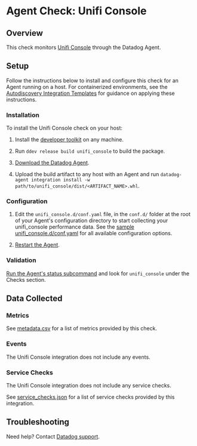 # Agent Check: Unifi Console

## Overview

This check monitors [Unifi Console][1] through the Datadog Agent.

## Setup

Follow the instructions below to install and configure this check for an Agent running on a host. For containerized environments, see the [Autodiscovery Integration Templates][3] for guidance on applying these instructions.

### Installation

To install the Unifi Console check on your host:


1. Install the [developer toolkit](https://docs.datadoghq.com/developers/integrations/new_check_howto/#developer-toolkit)
 on any machine.

2. Run `ddev release build unifi_console` to build the package.

3. [Download the Datadog Agent][2].

4. Upload the build artifact to any host with an Agent and
 run `datadog-agent integration install -w
 path/to/unifi_console/dist/<ARTIFACT_NAME>.whl`.

### Configuration

1. Edit the `unifi_console.d/conf.yaml` file, in the `conf.d/` folder at the root of your Agent's configuration directory to start collecting your unifi_console performance data. See the [sample unifi_console.d/conf.yaml][4] for all available configuration options.

2. [Restart the Agent][5].

### Validation

[Run the Agent's status subcommand][6] and look for `unifi_console` under the Checks section.

## Data Collected

### Metrics

See [metadata.csv][7] for a list of metrics provided by this check.

### Events

The Unifi Console integration does not include any events.

### Service Checks

The Unifi Console integration does not include any service checks.

See [service_checks.json][8] for a list of service checks provided by this integration.

## Troubleshooting

Need help? Contact [Datadog support][9].


[1]: https://ui.com/consoles
[2]: https://app.datadoghq.com/account/settings#agent
[3]: https://docs.datadoghq.com/agent/kubernetes/integrations/
[4]: https://github.com/DataDog/integrations-core/blob/master/unifi_console/datadog_checks/unifi_console/data/conf.yaml.example
[5]: https://docs.datadoghq.com/agent/guide/agent-commands/#start-stop-and-restart-the-agent
[6]: https://docs.datadoghq.com/agent/guide/agent-commands/#agent-status-and-information
[7]: https://github.com/DataDog/integrations-core/blob/master/unifi_console/metadata.csv
[8]: https://github.com/DataDog/integrations-core/blob/master/unifi_console/assets/service_checks.json
[9]: https://docs.datadoghq.com/help/
